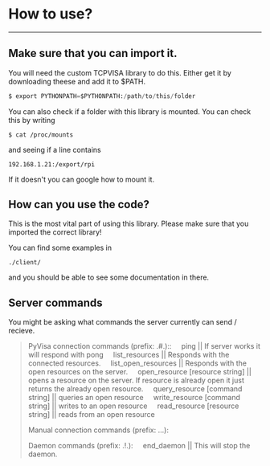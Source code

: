 # How to use?

---

## Make sure that you can import it.

You will need the custom TCPVISA library to do this. Either get it by downloading theese  and add it to \$PATH.

```python
$ export PYTHONPATH=$PYTHONPATH:/path/to/this/folder
```

You can also check if a folder with this library is mounted. You can check this by writing

```
$ cat /proc/mounts
```

and seeing if a line contains 

```
192.168.1.21:/export/rpi
```

If it doesn't you can google how to mount it.

## How can you use the code?

This is the most vital part of using this library. Please make sure that you imported the correct library!

You can find some examples in 

```
./client/
```

and you should be able to see some documentation in there.

## Server commands

You might be asking what commands the server currently can send / recieve.

> PyVisa connection commands (prefix: .#.)::
>     ping || If server works it will respond with pong
>     list_resources || Responds with the connected resources.
>     list_open_resources || Responds with the open resources on the server.
>     open_resource [resource string] || opens a resource on the server. If resource is already open it just returns the already open resource.
>     query_resource [command string] || queries an open resource
>     write_resource [command string] || writes to an open resource
>     read_resource [resource string] || reads from an open resource
> 
> Manual connection commands (prefix: ...):
> 
> Daemon commands (prefix: .!.):
>     end_daemon || This will stop the daemon. 
